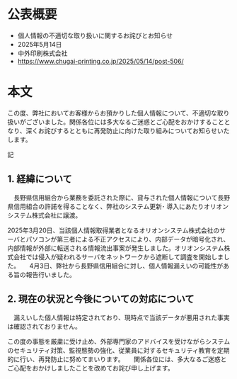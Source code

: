 # 公表概要
- 個人情報の不適切な取り扱いに関するお詫びとお知らせ
- 2025年5月14日
- 中外印刷株式会社
- https://www.chugai-printing.co.jp/2025/05/14/post-506/

# 本文
この度、弊社においてお客様からお預かりした個人情報について、不適切な取り扱いがございました。関係各位には多大なるご迷惑とご心配をおかけすることとなり、深くお詫びするとともに再発防止に向けた取り組みについてお知らせいたします。

記

## 1. 経緯について
 長野県信用組合から業務を委託された際に、貸与された個人情報について長野県信用組合の許諾を得ることなく、弊社のシステム更新･ 導入にあたりオリオンシステム株式会社に譲渡。

 2025年3月20日、当該個人情報取得業者となるオリオンシステム株式会社のサーバとパソコンが第三者による不正アクセスにより、内部データが暗号化され、内部情報が外部に転送される情報流出事案が発生しました。オリオンシステム株式会社では侵入が疑われるサーバをネットワークから遮断して調査を開始しました。
 
 4月3日、弊社から長野県信用組合に対し、個人情報漏えいの可能性がある旨の報告行いました。

## 2. 現在の状況と今後についての対応について
 漏えいした個人情報は特定されており、現時点で当該データが悪用された事実は確認されておりません。

 この度の事態を厳粛に受け止め、外部専門家のアドバイスを受けながらシステムのセキュリティ対策、監視態勢の強化、従業員に対するセキュリティ教育を定期的に行い、再発防止に努めてまいります。
 
 関係各位には、多大なるご迷惑とご心配をおかけしましたことを改めてお詫び申し上げます。
